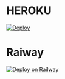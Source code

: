 # HEROKU 


[![Deploy](https://www.herokucdn.com/deploy/button.svg)](https://heroku.com/deploy?template=https://github.com/LGCY-NAVYA/VcAssistantBot)

# Raiway

[![Deploy on Railway](https://railway.app/button.svg)](https://railway.app/new/template?code=xVWB1g&referralCode=rWoMwO)
